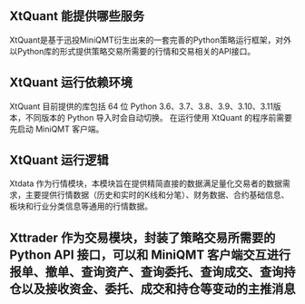 ## XtQuant 能提供哪些服务

XtQuant是基于迅投MiniQMT衍生出来的一套完善的Python策略运行框架，对外以Python库的形式提供策略交易所需要的行情和交易相关的API接口。

## XtQuant 运行依赖环境

XtQuant 目前提供的库包括 64 位 Python 3.6、3.7、3.8、3.9、3.10、3.11版本，不同版本的 Python 导入时会自动切换。 在运行使用 XtQuant 的程序前需要先启动 MiniQMT 客户端。

## XtQuant 运行逻辑

Xtdata 作为行情模块，本模块旨在提供精简直接的数据满足量化交易者的数据需求，主要提供行情数据（历史和实时的K线和分笔）、财务数据、合约基础信息、板块和行业分类信息等通用的行情数据。

## Xttrader 作为交易模块，封装了策略交易所需要的 Python API 接口，可以和 MiniQMT 客户端交互进行报单、撤单、查询资产、查询委托、查询成交、查询持仓以及接收资金、委托、成交和持仓等变动的主推消息
